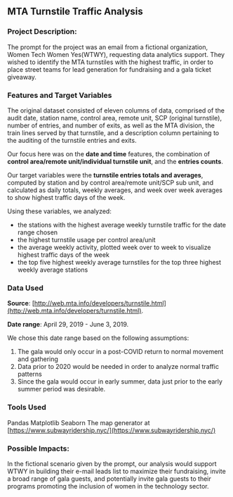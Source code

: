 ## MTA Turnstile Traffic Analysis

### Project Description:

The prompt for the project was an email from a fictional organization, Women Tech Women Yes(WTWY), requesting data analytics support.  They wished to identify the MTA turnstiles with the highest traffic, in order to place street teams for lead generation for fundraising and a gala ticket giveaway.

### Features and Target Variables

The original dataset consisted of eleven columns of data, comprised of the audit date, station name, control area, remote unit, SCP (original turnstile), number of entries, and number of exits, as well as the MTA division, the train lines served by that turnstile, and a description column pertaining to the auditing of the turnstile entries and exits.  

Our focus here was on the **date and time** features, the combination of **control area/remote unit/individual turnstile unit**, and the **entries counts**.

Our target variables were the **turnstile entries totals and averages**, computed by station and by control area/remote unit/SCP sub unit, and calculated as daily totals, weekly averages, and week over week averages to show highest traffic days of the week.

Using these variables, we analyzed:

- the stations with the highest average weekly turnstile traffic for the date range chosen
- the highest turnstile usage per control area/unit
- the average weekly activity, plotted week over to week to visualize highest traffic days of the week
- the top five highest weekly average turnstiles for the top three highest weekly average stations

### Data Used 
**Source**:     [http://web.mta.info/developers/turnstile.html](http://web.mta.info/developers/turnstile.html).  

**Date range**: April 29, 2019 - June 3, 2019.  

We chose this date range based on the following assumptions:

1) The gala would only occur in a post-COVID return to normal movement and gathering
2) Data prior to 2020 would be needed in order to analyze normal traffic patterns
3) Since the gala would occur in early summer, data just prior to the early summer period was desirable.

### Tools Used 
  Pandas
  Matplotlib
  Seaborn
  The map generator at [https://www.subwayridership.nyc/](https://www.subwayridership.nyc/)
  
### Possible Impacts:

In the fictional scenario given by the prompt, our analysis would support WTWY in building their e-mail leads list to maximize their fundraising, invite a broad range of gala guests, and potentially invite gala guests to their programs promoting the inclusion of women in the technology sector.

